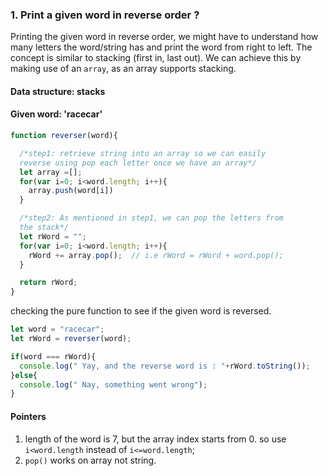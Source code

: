 
### 1. Print a given word in reverse order ?

Printing the given word in reverse order, we might have to understand how many letters the word/string has and print the word from right to left. The concept is similar to stacking (first in, last out). We can achieve this by making use of an `array`, as an array supports stacking.

#### Data structure: stacks
#### Given word: 'racecar'

```javascript
function reverser(word){

  /*step1: retrieve string into an array so we can easily
  reverse using pop each letter once we have an array*/
  let array =[];
  for(var i=0; i<word.length; i++){
    array.push(word[i])
  }

  /*step2: As mentioned in step1, we can pop the letters from
  the stack*/
  let rWord = "";
  for(var i=0; i<word.length; i++){
    rWord += array.pop();  // i.e rWord = rWord + word.pop();
  }

  return rWord;
}
```
checking the pure function to see if the given word is reversed.
```javascript
let word = "racecar";
let rWord = reverser(word);

if(word === rWord){
  console.log(" Yay, and the reverse word is : "+rWord.toString());
}else{
  console.log(" Nay, something went wrong");
}
```

#### Pointers
1. length of the word is 7, but the array index starts from 0. so use `i<word.length` instead of `i<=word.length`;
2. `pop()` works on array not string.
